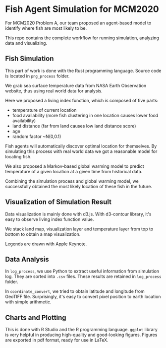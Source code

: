 # Fish Agent Simulation for MCM2020

For MCM2020 Problem A, our team proposed an agent-based model to
identify where fish are most likely to be.

This repo contains the complete workflow for running simulation,
analyzing data and visualizing.

## Fish Simulation

This part of work is done with the Rust programming language. Source 
code is located in `png_process` folder.

We grab sea surface temperature data from NASA Earth Observation website,
thus using real world data for analysis.

Here we proposed a living index function, which is composed of five parts:
* temperature of current location
* food availability (more fish clustering in one location causes lower food availability)
* land distance (far from land causes low land distance score)
* age
* random factor ~N(0,0.1)

Fish agents will automatically discover optimal location for themselves.
By simulating this process with real world data we got a reasonable model
for locating fish.

We also proposed a Markov-based global warming model to predict temperature
of a given location at a given time from historical data.

Combining the simulation process and global warming model, we successfully
obtained the most likely location of these fish in the future.

## Visualization of Simulation Result

Data visualization is mainly done with d3.js. With d3-contour library,
it's easy to observe living index function value.

We stack land map, visualization layer and temperature layer from top
to bottom to obtain a map visualization.

Legends are drawn with Apple Keynote.

## Data Analysis

In `log_process`, we use Python to extract useful information from
simulation log. They are sorted into `.csv` files. These results 
are retained in `log_process` folder.

In `coordinate_convert`, we tried to obtain latitude and longitude from
GeoTIFF file. Surprisingly, it's easy to convert pixel position to
earth location with simple arithmetic.

## Charts and Plotting

This is done with R Studio and the R programming language. `ggplot`
library is very helpful in producing high-quality and good-looking figures.
Figures are exported in pdf format, ready for use in LaTeX.
